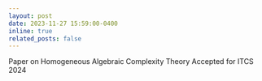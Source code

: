 ```yaml
---
layout: post
date: 2023-11-27 15:59:00-0400
inline: true
related_posts: false
---
```

Paper on Homogeneous Algebraic Complexity Theory Accepted for ITCS 2024
